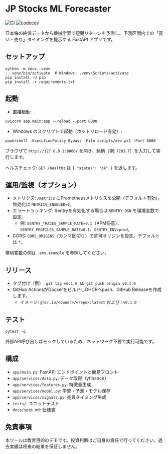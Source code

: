 # JP Stocks ML Forecaster

[![CI](https://github.com/kaenozu/trade/actions/workflows/ci.yml/badge.svg)](https://github.com/kaenozu/trade/actions/workflows/ci.yml)
[![codecov](https://codecov.io/gh/kaenozu/trade/branch/main/graph/badge.svg)](https://codecov.io/gh/kaenozu/trade)

日本株の終値データから機械学習で短期リターンを予測し、予測区間内での「買い・売り」タイミングを提示する FastAPI アプリです。

## セットアップ

```
python -m venv .venv
. .venv/bin/activate  # Windows: .venv\Scripts\activate
pip install -U pip
pip install -r requirements.txt
```

## 起動

- 直接起動:

```
uvicorn app.main:app --reload --port 8000
```

- Windows のスクリプトで起動（ホットリロード有効）:

```
powershell -ExecutionPolicy Bypass -File scripts/dev.ps1 -Port 8000
```

ブラウザで `http://127.0.0.1:8000/` を開き、銘柄（例: `7203.T`）を入力して実行します。

ヘルスチェック: `GET /healthz` は `{ "status": "ok" }` を返します。

## 運用/監視（オプション）

- メトリクス: `/metrics` にPrometheusメトリクスを公開（デフォルト有効）。無効化は `METRICS_ENABLED=0`。
- エラートラッキング: Sentryを有効化する場合は `SENTRY_DSN` を環境変数で設定。
  - 例: `SENTRY_TRACES_SAMPLE_RATE=0.1`（APM任意）、`SENTRY_PROFILES_SAMPLE_RATE=0.1`、`SENTRY_ENV=prod`。
- CORS: `CORS_ORIGINS`（カンマ区切り）で許可オリジンを設定。デフォルトは `*`。

環境変数の例は `.env.example` を参照してください。

## リリース

- タグ付け（例）: `git tag v0.1.0 && git push origin v0.1.0`
- GitHub ActionsがDockerをビルドしGHCRへpush、GitHub Releaseを作成します。
  - イメージ: `ghcr.io/<owner>/<repo>:latest` および `:v0.1.0`

## テスト

```
pytest -q
```

外部API呼び出しはモックしているため、ネットワーク不要で実行可能です。

## 構成

- `app/main.py`: FastAPI エンドポイントと簡易フロント
- `app/services/data.py`: データ取得（yfinance）
- `app/services/features.py`: 特徴量生成
- `app/services/model.py`: 学習・予測・モデル保存
- `app/services/signals.py`: 売買タイミング生成
- `tests/`: ユニットテスト
- `docs/spec.md`: 仕様書

## 免責事項
本ツールは教育目的のデモです。投資判断はご自身の責任で行ってください。過去実績は将来の結果を保証しません。

